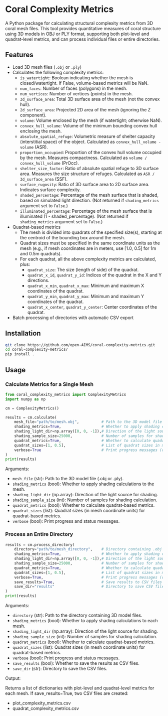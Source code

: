 # Coral Complexity Metrics

A Python package for calculating structural complexity metrics from 3D coral mesh files. This tool provides quantitative measures of coral structure using 3D models in OBJ or PLY format, supporting both plot-level and quadrat-level metrics, and can process individual files or entire directories.

## Features

- Load 3D mesh files (`.obj` or `.ply`)
- Calculates the following complexity metrics:
  - `is_watertight`: Boolean indicating whether the mesh is closed/watertight. If False, volume-based metrics will be NaN.
  - `num_faces`: Number of faces (polygons) in the mesh.
  - `num_vertices`: Number of vertices (points) in the mesh.
  - `3d_surface_area`: Total 3D surface area of the mesh (not the convex hull).
  - `2d_surface_area`: Projected 2D area of the mesh (ignoring the Z component).
  - `volume`: Volume enclosed by the mesh (if watertight; otherwise NaN).
  - `convex_hull_volume`: Volume of the minimum bounding convex hull enclosing the mesh.
  - `absolute_spatial_refuge`: Volumetric measure of shelter capacity (interstitial space) of the object. Calculated as `convex_hull_volume - volume` (ASR).
  - `proportion_occupied`: Proportion of the convex hull volume occupied by the mesh. Measures compactness. Calculated as `volume / convex_hull_volume` (PrOcc).
  - `shelter_size_factor`: Ratio of absolute spatial refuge to 3D surface area. Measures the size structure of refuges. Calculated as `ASR / 3d_surface_area` (SSF).
  - `surface_rugosity`: Ratio of 3D surface area to 2D surface area. Indicates surface complexity.
  - `shaded_percentage`: Percentage of the mesh surface that is shaded, based on simulated light direction. (Not returned if `shading_metrics` argument set to `False`.)
  - `illuminated_percentage`: Percentage of the mesh surface that is illuminated (1 - shaded_percentage). (Not returned if `shading_metrics` argument set to `False`.)
- Quadrat-based metrics 
  - The mesh is divided into quadrats of the specified size(s), starting at the centroid of the bounding box around the mesh.
  - Quadrat sizes must be specified in the same coordinate units as the mesh (e.g., if mesh coordinates are in meters, use [1.0, 0.5] for 1m and 0.5m quadrats).
  - For each quadrat, all the above complexity metrics are calculated, plus:
    - `quadrat_size`: The size (length of side) of the quadrat.
    - `quadrat_x_id`, `quadrat_y_id`: Indices of the quadrat in the X and Y directions.
    - `quadrat_x_min`, `quadrat_x_max`: Minimum and maximum X coordinates of the quadrat.
    - `quadrat_y_min`, `quadrat_y_max`: Minimum and maximum Y coordinates of the quadrat.
    - `quadrat_x_center`, `quadrat_y_center`: Center coordinates of the quadrat.
- Batch processing of directories with automatic CSV export

## Installation

```bash
git clone https://github.com/open-AIMS/coral-complexity-metrics.git
cd coral-complexity-metrics/
pip install .
```

## Usage

### Calculate Metrics for a Single Mesh

```python
from coral_complexity_metrics import ComplexityMetrics
import numpy as np

cm = ComplexityMetrics()

results = cm.calculate(
    mesh_file="path/to/mesh.obj",          # Path to the 3D model file (.obj or .ply)
    shading_metrics=True,                  # Whether to apply shading calculations (default: True)
    shading_light_dir=np.array([0, 0, -1]),# Direction of the light source for shading (default: np.array([0, 0, -1]))
    shading_sample_size=25000,             # Number of samples for shading calculation (default: 25,000)
    quadrat_metrics=True,                  # Whether to calculate quadrat metrics (default: False)
    quadrat_sizes=[1, 0.5],                # List of quadrat sizes in mesh units (default: [1])
    verbose=True                           # Print progress messages (default: True)
)
print(results)
```

Arguments:

- `mesh_file` (str): Path to the 3D model file (.obj or .ply).
- `shading_metrics` (bool): Whether to apply shading calculations to the mesh.
- `shading_light_dir` (np.array): Direction of the light source for shading.
- `shading_sample_size` (int): Number of samples for shading calculation.
- `quadrat_metrics` (bool): Whether to calculate quadrat-based metrics.
- `quadrat_sizes` (list): Quadrat sizes (in mesh coordinate units) for quadrat-based metrics.
- `verbose` (bool): Print progress and status messages.

### Process an Entire Directory

```python
results = cm.process_directory(
    directory="path/to/mesh_directory",    # Directory containing .obj or .ply files
    shading_metrics=True,                  # Whether to apply shading calculations (default: True)
    shading_light_dir=np.array([0, 0, -1]),# Direction of the light source for shading (default: np.array([0, 0, -1]))
    shading_sample_size=25000,             # Number of samples for shading calculation (default: 25,000)
    quadrat_metrics=True,                  # Whether to calculate quadrat metrics (default: False)
    quadrat_sizes=[1, 0.5],                # List of quadrat sizes in mesh units (default: [1])
    verbose=True,                          # Print progress messages (default: False)
    save_results=True,                     # Save results to CSV files (default: True)
    save_dir="results"                     # Directory to save CSV files (default: current directory)
)
print(results)
```

Arguments:

- `directory` (str): Path to the directory containing 3D model files.
- `shading_metrics` (bool): Whether to apply shading calculations to each mesh.
- `shading_light_dir` (np.array): Direction of the light source for shading.
- `shading_sample_size` (int): Number of samples for shading calculation.
- `quadrat_metrics` (bool): Whether to calculate quadrat-based metrics.
- `quadrat_sizes` (list): Quadrat sizes (in mesh coordinate units) for quadrat-based metrics.
- `verbose` (bool): Print progress and status messages.
- `save_results` (bool): Whether to save the results as CSV files.
- `save_dir` (str): Directory to save the CSV files.

Output:

Returns a list of dictionaries with plot-level and quadrat-level metrics for each mesh.
If save_results=True, two CSV files are created:
- plot_complexity_metrics.csv
- quadrat_complexity_metrics.csv